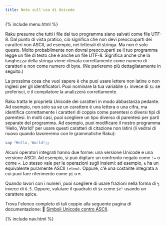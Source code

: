 ```yaml
---
title: Note sull'uso di Unicode
---
```


{% include menu.html %}

Raku presume che tutti i file del tuo programma siano salvati come file UTF-8. Dal punto di vista pratico, ciò significa che non devi preoccuparti dei caratteri non ASCII, ad esempio, nei letterali di stringa. Ma non è solo questo. Molto probabilmente non dovrai preoccuparti se il tuo programma legge un file di testo che è anche un file UTF-8. Significa anche che la lunghezza della stringa viene rilevata correttamente come numero di caratteri e non come numero di byte. (Ne parleremo più dettagliatamente in seguito.)

La prossima cosa che vuoi sapere è che puoi usare lettere non latine o non inglesi per gli identificatori. Puoi nominare la tua variabile `$ι` invece di `$i` se preferisci, e il compilatore la analizzerà correttamente.

Raku tratta le proprietà Unicode dei caratteri in modo abbastanza pedante. Ad esempio, non solo sa se un carattere è una lettera o una cifra, ma identifica correttamente i caratteri di coppia come parentesi o diversi tipi di parentesi. In molti casi, puoi scegliere un tipo diverso di parentesi per parti separate del programma. Ad esempio, puoi modificare il nostro programma ‘Hello, World!’ per usare questi caratteri di citazione non latini (li vedrai di nuovo quando lavoreremo con le grammatiche Raku):

```raku
say ｢Hello, World!｣;
```

Alcuni operatori integrati hanno due forme: una versione Unicode e una versione ASCII. Ad esempio, si può digitare un confronto negato come `!=` o come `≠`. Lo stesso vale per le operazioni sugli insiemi: ad esempio, `∈` ha un equivalente puramente ASCII `(elem)`. Oppure, c'è una costante integrata a cui puoi fare riferimento come `pi` o `π`.

Quando lavori con i numeri, puoi scegliere di usare frazioni nella forma di `½` invece di `0.5`. Oppure, valutare il quadrato di `$x` come `$x²` usando un carattere apice.

Trova l'elenco completo di tali coppie alla seguente pagina di documentazione: 📖 [Simboli Unicode contro ASCII](https://docs.raku.org/language/unicode_ascii).

{% include nav.html %}